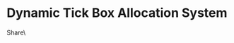 ﻿# <a name="_96rguot3egn4"></a>Dynamic Tick Box Allocation System
Share\
<!DOCTYPE html> <html lang="en"> <head> <meta charset="UTF-8"> <meta name="viewport" content="width=device-width, initial-scale=1.0"> <title>Dynamic Tick Box System</title> <style> \* { margin: 0; padding: 0; box-sizing: border-box pasted Wow! So the individual items listed here are the sug\
pasted\
**C**\
Can we continue a discussion about this code you were designing?\
Edit\
Absolutely! I'd love to continue our discussion about this dynamic tick box allocation system. Looking at the code, I can see we've built something really exciting - a comprehensive system that connects diagnostic-driven activity allocation with writing process tracking and project management.\
From what I can see, we have:

1. The core allocation system - Students can distribute their 34 tick boxes across targeted activities based on their diagnostic results
1. Writing process integration - Each activity is tagged with the writing phases it supports (invention, drafting, organizing, sources, revising, editing, proofreading)
1. Project tracking dashboard - Multiple writing projects with visual progress tracking
1. Four-color status system - Grey (allocated), Green (completed), Blue (breakthrough), Orange (needs help)

You mentioned wanting to capture those magical moments when students recognize connections between activities and their writing progress, and integrating the blue and orange ticks more fully into the project tracking.\
What specific aspects would you like to explore further? Are you thinking about:

- How to better connect the activity completion (blue/orange ticks) to project progress updates?
- Adding a reflection/journaling component where students can note their breakthrough moments?
- Creating visual connections between allocated activities and active project phases?
- Something else entirely?

I'm excited to keep developing this - it's such a powerful way to help students see the direct relationship between their targeted practice and their actual writing success!\
Retry\
**C**\
We will need to update the code to include all the barrier statements so we can plot additional tick box options, but the code itself looks beautiful right now...stand by.\
Edit\
Perfect! I'm standing by and ready to help expand the system with all the barrier statements. The foundation we've built is solid - the visual design, the allocation logic, the project tracking integration, and that beautiful four-color status system are all working harmoniously.\
When you're ready to add the complete set of barrier statements and activities, we can:

- Maintain the clean grid layout and styling
- Ensure each new activity gets the proper barrier type classification (cognitive/applicative/affective)
- Add the appropriate connection tags for writing process phases
- Keep the allocation and status-cycling functionality intact across all activities

The modular structure we've created should make it straightforward to scale up while preserving all the interactive elements that make this system so engaging.\
Ready when you are! 🎯\
Retry\
**C**\
Is it easier to add these if all the barriers are collected in one document, or in smaller batches?\
Edit\
Given the size and complexity of this system, I'd recommend smaller batches for a few practical reasons:

1. Easier error checking - With smaller batches, we can verify each domain's activities are properly formatted, have the right connection tags, and the allocation system works correctly before moving to the next batch.
1. Better organization - We can tackle one domain at a time, making sure each one fits well with the existing visual layout and doesn't break the grid structure.
1. Incremental testing - After each batch, we can test the allocation counters, tick cycling, and project connections to catch any issues early.
1. Context limits - Smaller updates help ensure we don't hit any processing limits while maintaining the code quality.

I'd suggest organizing by domain (like "Domain 3: Organization & Structure," "Domain 4: Style & Voice," etc.) or by barrier type clusters if that makes more sense for your collection.\
What feels most natural based on how you have the barrier statements organized? Are they already grouped by domain, or would you prefer to batch them by barrier type (cognitive/applicative/affective) or some other logic?\
Retry\
**C**\
I have them organized right now by their overall correlation to the course learning outcomes.\
Edit\
That's a brilliant organizational approach! Grouping by course learning outcomes creates natural pedagogical clusters that will make the system even more meaningful for students.\
Given that structure, I'd suggest working with one learning outcome cluster at a time. This way we can:

1. Maintain pedagogical coherence - Each batch will represent a complete set of activities that support a specific learning outcome
1. Balance the visual layout - We can see how each outcome's activities distribute across the grid and adjust if needed
1. Preserve the learning connections - The writing process tags (invention, drafting, etc.) will likely cluster in logical ways within each outcome group
1. Test meaningful units - Students and instructors can see complete learning outcome coverage as we build

This approach also means when students are allocating their tick boxes, they'll be able to see clear learning outcome pathways, which could help them make more strategic choices about where to focus their efforts.\
How many learning outcome clusters are you working with? And would you like to start with the one that has the most activities, or perhaps the foundational one that students would typically encounter first?\
Retry\
**C**\
Hold that thought....\
Edit\
Standing by! 👍\
Take your time - I'll be here whenever you're ready to continue building this system.\
Retry\
**C**\
Here is the first batch, based on the learning outcome for rhetorical strategies. Overwrite any previous entries, but use the same coding approach as has been captured thus far...\
Rhetorical Strategies 1 Cognitive Does not understand what it means to identify and analyze audience and rhetorical situation Study examples of workplace memos, job instructions, and emails to identify audience and tone; read short case studies of workplace communication scenarios. Everyone’s An Author: Ch.1-5; Lumen Learning: Module 1; Oaks: Essay Writing Processes; Domain 1: Rhetorical Foundations Rhetorical Strategies 1 Applicative Understands audience concept but struggles to tailor writing appropriately Practice drafting emails, memos, or safety notices for different workplace audiences; peer review for clarity and tone. Everyone’s An Author: Ch.1-5; Lumen Learning: Module 1; Oaks: Essay Writing Processes; Domain 1: Rhetorical Foundations Rhetorical Strategies 1 Affective Understands audience but feels anxious or overwhelmed when trying to adapt writing Engage in low-stakes writing exercises such as journaling workplace scenarios; reflect on successes in adapting tone. Everyone’s An Author: Ch.1-5; Lumen Learning: Module 1; Oaks: Essay Writing Processes; Domain 1: Rhetorical Foundations Rhetorical Strategies 2 Cognitive Does not understand purpose and goals of writing Analyze authentic job descriptions and workplace communications to identify purpose; discuss how purpose shapes writing. Everyone’s An Author: Ch.1-5; Lumen Learning: Module 1; Oaks: Essay Writing Processes; Domain 1: Rhetorical Foundations Rhetorical Strategies 2 Applicative Understands purpose but struggles to clearly articulate or focus writing Write short workplace documents (e.g., task instructions, status updates) focused on clear purpose; workshop drafts with peers. Everyone’s An Author: Ch.1-5; Lumen Learning: Module 1; Oaks: Essay Writing Processes; Domain 1: Rhetorical Foundations Rhetorical Strategies 2 Affective Understands purpose but feels overwhelmed when trying to focus writing Start with simple outlines for workplace messages; practice small targeted writing tasks to build confidence. Everyone’s An Author: Ch.1-5; Lumen Learning: Module 1; Oaks: Essay Writing Processes; Domain 1: Rhetorical Foundations\
Edit\
Untitled\
Text\
<div class="domain-section">\
<div class="domain-header">Domain 1: Rhetorical Foundations - Rhetorical Strategies</div>\
<div class="activity-grid">\
<div class="activity-item" data-activity="1">

Perfect! I've updated the Rhetorical Strategies domain with the full descriptions from your data. The activities now capture the complete pedagogical approach:

1. Study Workplace Communication Examples - Includes case studies for deeper analysis
1. Practice Drafting for Different Audiences - Now includes peer review component
1. Low-Stakes Writing Exercises - Explicitly mentions journaling and reflection
1. Analyze Job Description Purposes - Expanded to include discussion of how purpose shapes writing
1. Write Focused Workplace Documents - Now includes specific examples and peer workshops
1. Simple Outline Practice - Emphasizes confidence-building through small tasks

The domain header now clearly identifies this as "Rhetorical Strategies" within the broader Rhetorical Foundations domain, maintaining the connection to your learning outcome structure.\
Ready for the next learning outcome cluster! The system is beautifully scalable - each new batch will build on this foundation while maintaining the visual consistency and interactive functionality.\
Retry\
Writing Process Q7: Planning My Writing Cognitive Understand how to plan writing effectively. "List key components of a typical workplace document in your field. Compare how different professionals plan (e.g., notes, outlines, templates). Practice reverse outlining a sample report." Writing Proces\
pasted\
**C**\
Second batch - largest - writing process...\
Edit\
Untitled\
Text ∙ Version 2\
<div class="domain-section">\
<div class="domain-header">Domain 2: Writing Process</div>\
<div class="activity-grid">\
<div class="activity-item" data-activity="7">\
<div class="tick-box\
Perfect! I've replaced the previous Domain 2 with the comprehensive Writing Process domain. This is a beautifully structured set of activities that covers the entire writing process from planning to reflection!\
The Writing Process domain now includes 27 activities organized into 9 key areas:

1. Planning My Writing (Understanding/Practice/Confidence)
1. Getting Started (Understanding/Practice/Confidence)
1. Organizing My Ideas (Understanding/Practice/Confidence)
1. Staying Focused (Understanding/Practice/Confidence)
1. Writing Clearly (Understanding/Practice/Confidence)
1. Using Paragraphs (Understanding/Practice/Confidence)
1. Editing and Proofreading (Understanding/Practice/Confidence)
1. Professional Tone (Understanding/Practice/Confidence)
1. Reflecting on Learning (Understanding/Practice/Confidence)

Each activity follows the cognitive/applicative/affective framework and includes appropriate writing process connections. The activities span from early invention and planning through final editing and reflection, giving students a comprehensive toolkit for developing their writing process skills.\
The system now has activities 1-33 - ready for the next learning outcome batch!\
Retry\
[Claude can make mistakes. Please double-check responses.](https://support.anthropic.com/en/articles/8525154-claude-is-providing-incorrect-or-misleading-responses-what-s-going-on)\
Sonnet 4\
Claude

**C**\
Clayn\
Free plan

